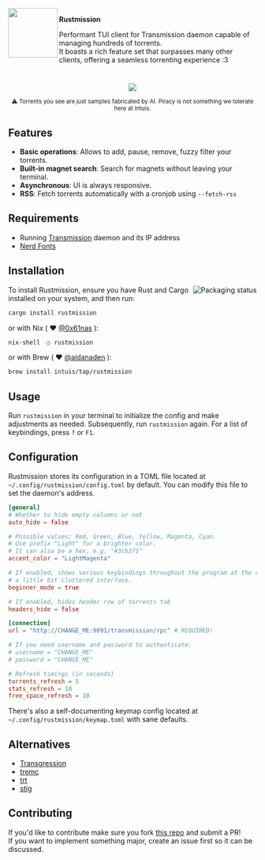 <img align="left" width="100" height="100" src="https://github.com/micielski/rustmission/assets/73398428/91bb8875-2ce9-41d0-9e91-5705c521a825">

**Rustmission**

Performant TUI client for Transmission daemon capable of managing hundreds of torrents.   
It boasts a rich feature set that surpasses many other clients, offering a seamless torrenting experience :3


# 
<div align="center">
    <img src="https://github.com/micielski/rustmission/assets/73398428/68422239-aa35-45e6-a521-d8e259f7702e" />
    <p>
        <small>⚠️ Torrents you see are just samples fabricated by AI. Piracy is not something we tolerate here at Intuis.</small>
    </p>
</div>

## Features

- **Basic operations**: Allows to add, pause, remove, fuzzy filter your torrents.
- **Built-in magnet search**: Search for magnets without leaving your terminal.
- **Asynchronous**: UI is always responsive.
- **RSS**: Fetch torrents automatically with a cronjob using `--fetch-rss`

## Requirements

- Running [Transmission](https://github.com/transmission/transmission) daemon and its IP address
- [Nerd Fonts](https://www.nerdfonts.com/)

## Installation

<a href="https://repology.org/project/rustmission/versions">
    <img src="https://repology.org/badge/vertical-allrepos/rustmission.svg" alt="Packaging status" align="right">
</a>

To install Rustmission, ensure you have Rust and Cargo installed on your system, and then run:

```bash
cargo install rustmission
```

or with Nix ( :heart: [@0x61nas](https://github.com/0x61nas) ):

```bash
nix-shell -p rustmission
```

or with Brew ( :heart: [@aidanaden](https://github.com/aidanaden) ):
```bash
brew install intuis/tap/rustmission
```

## Usage

Run `rustmission` in your terminal to initialize the config and make adjustments as needed. Subsequently, run `rustmission` again. For a list of keybindings, press `?` or `F1`.

## Configuration

Rustmission stores its configuration in a TOML file located at `~/.config/rustmission/config.toml` by default. You can modify this file to
set the daemon's address.

```toml
[general]
# Whether to hide empty columns or not
auto_hide = false

# Possible values: Red, Green, Blue, Yellow, Magenta, Cyan.
# Use prefix "Light" for a brighter color.
# It can also be a hex, e.g. "#3cb371"
accent_color = "LightMagenta"

# If enabled, shows various keybindings throughout the program at the cost of
# a little bit cluttered interface.
beginner_mode = true

# If enabled, hides header row of torrents tab
headers_hide = false

[connection]
url = "http://CHANGE_ME:9091/transmission/rpc" # REQUIRED!

# If you need username and password to authenticate:
# username = "CHANGE_ME"
# password = "CHANGE_ME"

# Refresh timings (in seconds)
torrents_refresh = 5
stats_refresh = 10
free_space_refresh = 10
```

There's also a self-documenting keymap config located at `~/.config/rustmission/keymap.toml` with sane defaults.

## Alternatives
- [Transgression](https://github.com/PanAeon/transg-tui)
- [tremc](https://github.com/tremc/tremc)
- [trt](https://github.com/murtaza-u/transmission-remote-tui)
- [stig](https://github.com/rndusr/stig)

## Contributing
If you'd like to contribute make sure you fork [this repo](https://github.com/intuis/rustmission) and submit a PR!  
If you want to implement something major, create an issue first so it can be discussed.
